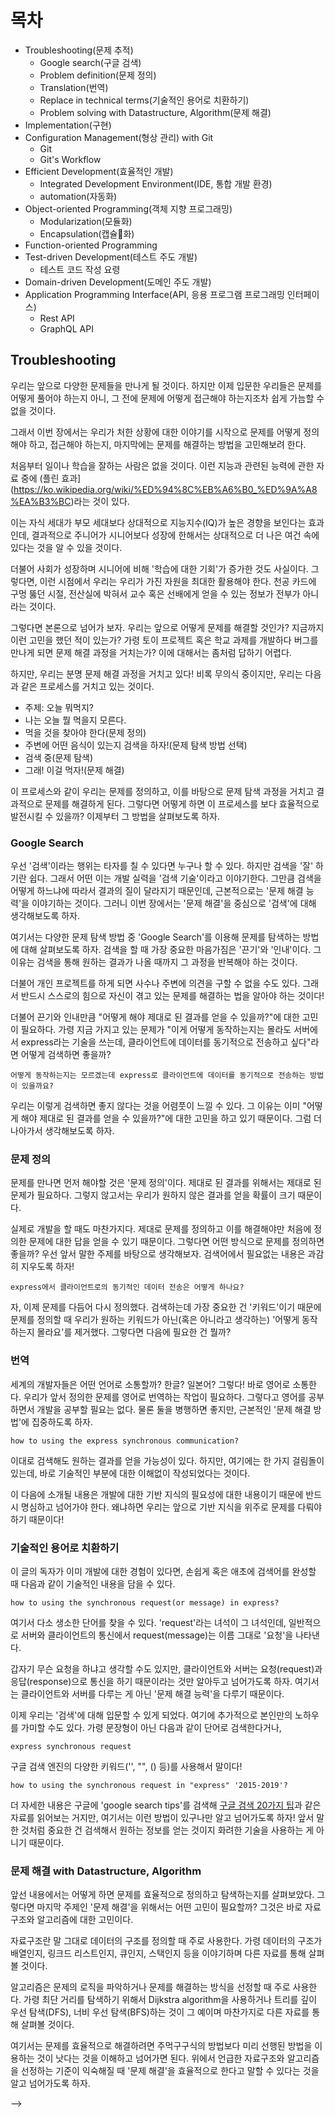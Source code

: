 # 목차

- Troubleshooting(문제 추적)
  - Google search(구글 검색)
  - Problem definition(문제 정의)
  - Translation(번역)
  - Replace in technical terms(기술적인 용어로 치환하기)
  - Problem solving with Datastructure, Algorithm(문제 해결)
- Implementation(구현)
- Configuration Management(형상 관리) with Git
  - Git
  - Git's Workflow
- Efficient Development(효율적인 개발)
  - Integrated Development Environment(IDE, 통합 개발 환경)
  - automation(자동화)
- Object-oriented Programming(객체 지향 프로그래밍)
  - Modularization(모듈화)
  - Encapsulation(캡슐화)
- Function-oriented Programming
- Test-driven Development(테스트 주도 개발)
  - 테스트 코드 작성 요령
- Domain-driven Development(도메인 주도 개발)
- Application Programming Interface(API, 응용 프로그램 프로그래밍 인터페이스)
  - Rest API
  - GraphQL API

## Troubleshooting

우리는 앞으로 다양한 문제들을 만나게 될 것이다. 하지만 이제 입문한 우리들은 문제를 어떻게 풀어야 하는지 아니, 그 전에 문제에 어떻게 접근해야 하는지조차 쉽게 가늠할 수 없을 것이다.

그래서 이번 장에서는 우리가 처한 상황에 대한 이야기를 시작으로 문제를 어떻게 정의해야 하고, 접근해야 하는지, 마지막에는 문제를 해결하는 방법을 고민해보려 한다.

처음부터 일이나 학습을 잘하는 사람은 없을 것이다. 이런 지능과 관련된 능력에 관한 자료 중에 (플린 효과](https://ko.wikipedia.org/wiki/%ED%94%8C%EB%A6%B0_%ED%9A%A8%EA%B3%BC)라는 것이 있다.

이는 자식 세대가 부모 세대보다 상대적으로 지능지수(IQ)가 높은 경향을 보인다는 효과인데, 결과적으로 주니어가 시니어보다 성장에 한해서는 상대적으로 더 나은 여건 속에 있다는 것을 알 수 있을 것이다.

더불어 사회가 성장하며 시니어에 비해 '학습에 대한 기회'가 증가한 것도 사실이다. 그렇다면, 이런 시점에서 우리는 우리가 가진 자원을 최대한 활용해야 한다. 천공 카드에 구멍 뚫던 시절, 전산실에 박혀서 교수 혹은 선배에게 얻을 수 있는 정보가 전부가 아니라는 것이다.

그렇다면 본론으로 넘어가 보자. 우리는 앞으로 어떻게 문제를 해결할 것인가? 지금까지 이런 고민을 했던 적이 있는가? 가령 토이 프로젝트 혹은 학교 과제를 개발하다 버그를 만나게 되면 문제 해결 과정을 거치는가? 이에 대해서는 좀처럼 답하기 어렵다.

하지만, 우리는 분명 문제 해결 과정을 거치고 있다! 비록 무의식 중이지만, 우리는 다음과 같은 프로세스를 거치고 있는 것이다.

- 주제: 오늘 뭐먹지?
- 나는 오늘 뭘 먹을지 모른다.
- 먹을 것을 찾아야 한다(문제 정의)
- 주변에 어떤 음식이 있는지 검색을 하자!(문제 탐색 방법 선택)
- 검색 중(문제 탐색)
- 그래! 이걸 먹자!(문제 해결)

이 프로세스와 같이 우리는 문제를 정의하고, 이를 바탕으로 문제 탐색 과정을 거치고 결과적으로 문제를 해결하게 된다. 그렇다면 어떻게 하면 이 프로세스를 보다 효율적으로 발전시킬 수 있을까? 이제부터 그 방법을 살펴보도록 하자.

### Google Search

우선 '검색'이라는 행위는 타자를 칠 수 있다면 누구나 할 수 있다. 하지만 검색을 '잘' 하기란 쉽다. 그래서 어떤 이는 개발 실력을 '검색 기술'이라고 이야기한다. 그만큼 검색을 어떻게 하느냐에 따라서 결과의 질이 달라지기 때문인데, 근본적으로는 '문제 해결 능력'을 이야기하는 것이다. 그러니 이번 장에서는 '문제 해결'을 중심으로 '검색'에 대해 생각해보도록 하자.

여기서는 다양한 문제 탐색 방법 중 'Google Search'를 이용해 문제를 탐색하는 방법에 대해 살펴보도록 하자. 검색을 할 때 가장 중요한 마음가짐은 '끈기'와 '인내'이다. 그 이유는 검색을 통해 원하는 결과가 나올 때까지 그 과정을 반복해야 하는 것이다.

더불어 개인 프로젝트를 하게 되면 사수나 주변에 의견을 구할 수 없을 수도 있다. 그래서 반드시 스스로의 힘으로 자신이 겪고 있는 문제를 해결하는 법을 알아야 하는 것이다!

더불어 끈기와 인내만큼 "어떻게 해야 제대로 된 결과를 얻을 수 있을까?"에 대한 고민이 필요하다. 가령 지금 가지고 있는 문제가 "이게 어떻게 동작하는지는 몰라도 서버에서 express라는 기술을 쓰는데, 클라이언트에 데이터를 동기적으로 전송하고 싶다"라면 어떻게 검색하면 좋을까?

```
어떻게 동작하는지는 모르겠는데 express로 클라이언트에 데이터를 동기적으로 전송하는 방법이 있을까요?
```

우리는 이렇게 검색하면 좋지 않다는 것을 어렴풋이 느낄 수 있다. 그 이유는 이미 "어떻게 해야 제대로 된 결과를 얻을 수 있을까?"에 대한 고민을 하고 있기 때문이다. 그럼 더 나아가서 생각해보도록 하자.

### 문제 정의

문제를 만나면 먼저 해야할 것은 '문제 정의'이다. 제대로 된 결과를 위해서는 제대로 된 문제가 필요하다. 그렇지 않고서는 우리가 원하지 않은 결과를 얻을 확률이 크기 때문이다.

실제로 개발을 할 때도 마찬가지다. 제대로 문제를 정의하고 이를 해결해야만 처음에 정의한 문제에 대한 답을 얻을 수 있기 때문이다. 그렇다면 어떤 방식으로 문제를 정의하면 좋을까? 우선 앞서 말한 주제를 바탕으로 생각해보자. 검색어에서 필요없는 내용은 과감히 지우도록 하자!

```
express에서 클라이언트로의 동기적인 데이터 전송은 어떻게 하나요?
```

자, 이제 문제를 다듬어 다시 정의했다. 검색하는데 가장 중요한 건 '키워드'이기 때문에 문제를 정의할 때 우리가 원하는 키워드가 아닌(혹은 아니라고 생각하는) '어떻게 동작하는지 몰라요'를 제거했다. 그렇다면 다음에 필요한 건 뭘까?

### 번역

세계의 개발자들은 어떤 언어로 소통할까? 한글? 일본어? 그렇다! 바로 영어로 소통한다. 우리가 앞서 정의한 문제를 영어로 번역하는 작업이 필요하다. 그렇다고 영어를 공부하면서 개발을 공부할 필요는 없다. 물론 둘을 병행하면 좋지만, 근본적인 '문제 해결 방법'에 집중하도록 하자.

```
how to using the express synchronous communication?
```

이대로 검색해도 원하는 결과를 얻을 가능성이 있다. 하지만, 여기에는 한 가지 걸림돌이 있는데, 바로 기술적인 부분에 대한 이해없이 작성되었다는 것이다.

이 다음에 소개될 내용은 개발에 대한 기반 지식의 필요성에 대한 내용이기 때문에 반드시 명심하고 넘어가야 한다. 왜냐하면 우리는 앞으로 기반 지식을 위주로 문제를 다뤄야 하기 때문이다!

### 기술적인 용어로 치환하기

이 글의 독자가 이미 개발에 대한 경험이 있다면, 손쉽게 혹은 애초에 검색어를 완성할 때 다음과 같이 기술적인 내용을 담을 수 있다.

```
how to using the synchronous request(or message) in express?
```

여기서 다소 생소한 단어를 찾을 수 있다. 'request'라는 녀석이 그 녀석인데, 일반적으로 서버와 클라이언트의 통신에서 request(message)는 이름 그대로 '요청'을 나타낸다.

갑자기 무슨 요청을 하냐고 생각할 수도 있지만, 클라이언트와 서버는 요청(request)과 응답(response)으로 통신을 하기 때문이라는 것만 알아두고 넘어가도록 하자. 여기서는 클라이언트와 서버를 다루는 게 아닌 '문제 해결 능력'을 다루기 때문이다.

이제 우리는 '검색'에 대해 입문할 수 있게 되었다. 여기에 추가적으로 본인만의 노하우를 가미할 수도 있다. 가령 문장형이 아닌 다음과 같이 단어로 검색한다거나,

```
express synchronous request
```

구글 검색 엔진의 다양한 키워드('', "", () 등)를 사용해서 말이다!

```
how to using the synchronous request in "express" '2015-2019'?
```

더 자세한 내용은 구글에 'google search tips'를 검색해 [구글 검색 20가지 팁](https://www.lifehack.org/articles/technology/20-tips-use-google-search-efficiently.html)과 같은 자료를 읽어보는 거지만, 여기서는 이런 방법이 있구나만 알고 넘어가도록 하자! 앞서 말한 것처럼 중요한 건 검색해서 원하는 정보를 얻는 것이지 화려한 기술을 사용하는 게 아니기 때문이다.

### 문제 해결 with Datastructure, Algorithm

앞선 내용에서는 어떻게 하면 문제를 효율적으로 정의하고 탐색하는지를 살펴보았다. 그렇다면 마지막 주제인 '문제 해결'을 위해서는 어떤 고민이 필요할까? 그것은 바로 자료구조와 알고리즘에 대한 고민이다.

자료구조란 말 그대로 데이터의 구조를 정의할 때 주로 사용한다. 가령 데이터의 구조가 배열인지, 링크드 리스트인지, 큐인지, 스택인지 등을 이야기하며 다른 자료를 통해 살펴볼 것이다.

알고리즘은 문제의 로직을 파악하거나 문제를 해결하는 방식을 선정할 때 주로 사용한다. 가령 최단 거리를 탐색하기 위해서 Dijkstra algorithm을 사용하거나 트리를 깊이 우선 탐색(DFS), 너비 우선 탐색(BFS)하는 것이 그 예이며 마찬가지로 다른 자료를 통해 살펴볼 것이다.

여기서는 문제를 효율적으로 해결하려면 주먹구구식의 방법보다 미리 선행된 방법을 이용하는 것이 낫다는 것을 이해하고 넘어가면 된다. 위에서 언급한 자료구조와 알고리즘을 선정하는 기준이 익숙해질 때 '문제 해결'을 효율적으로 한다고 말할 수 있다는 것을 알고 넘어가도록 하자.

<!-- ### Shell

다음은 '쉘'이라고 부르는 'Shell'에 대한 이야기입니다. Shell을 알기 위해서는 우선 운영체제의 동작원리를 이해해야 합니다. 우리가 프로그래밍 언어로 코드를 작성했을 때 영어로 된 코드가 컴파일 혹은 인터프리팅되는 것을 컴퓨터(HW)를 위한 '번역'이라고 생각해봅시다. 그래서 이렇게 컴퓨터를 위해 번역된 프로그래밍 언어는 컴퓨터에게 전달되어 특정 동작을 수행하게 되는 것이죠.

이런 맥락과 같이 쉘은 컴퓨터에게 명령어를 번역하기 위한 도구의 역할을 하게 됩니다. 프로그래밍 인어로 치면 에디터의 역할을 한다고 볼 수 있습니다. 가령 'Hello World를 출력해!'를 컴퓨터에게 컴파일러를 통해서 보내는 것과 같이 '이 파일을 저기로 복사해줘!'하고 컴퓨터에게 '커널'을 통해서 보내는 거라고 생각하시면 됩니다.

그래서 `사용자(프로그래밍 언어 작성) -> 에디터 -> 컴파일러`라는 구조처럼 `사용자(쉘 명령어 작성) -> 쉘 -> 커널`이라는 구조로 동작하는 것이죠. 아마 우리는 이미 쉘과 커널을 접해봤을 수도 있습니다. 가령 Mac에서는 'Terminal', PC(Windows)에서는 'Powershell'이라고 부르는 환경에서 말이죠.

더불어 간단한 쉘 명령을 알고 있으면 다른 자료에서 다룰 '자동화'를 쉽게 할 수 있기도 합니다. 당장은 필요하지 않을 수도 있지만, 만약 여러분이 터미널 환경에서 작업(컨테이너 혹은 CUI에서의 작업이나 개발의 편의성을 위해)하게 될 수도 있기 때문에 아주 간단한 명령어를 알아두면 좋습니다.

또, 프로그래밍 에디터가 다양한 것처럼 쉘도 다양합니다. 그 중 대표적으로 사용되는 게 'bash'(배쉬 쉘)라는 쉘인데, 그래서 여기서는 이 bash에서 사용할 수 있는 간단한 명령어들을 살펴보도록 하겠습니다.

#### 현재 디렉터리 확인하기 - pwd

```
// 형식

pwd
```

```
// 사용 예

[user1@localhost ~]$ pwd
/home/user1
[user1@localhost ~]$
```

#### 디렉터리 이동하기 - cd

```
// 형식

cd {디렉터리 명}
```

```
// 사용 예

[user1@localhost ~]$ cd /tmp
[user1@localhost tmp]$ pwd
/tmp
[user1@localhost tmp]$ cd
[user1@localhost ~]$ cd lib
[user1@localhost lib]$ cd ..
[user1@localhost ~]$
```

#### 디렉터리 내용 보기 - ls

```
// 형식

ls {옵션} {서브디렉터리 or 파일명}
```

```
// 옵션

-a : 숨김 파일을 포함하여 모든 파일 목록을 출력한다.
-d : 지정한 디렉터리 자체의 정보를 출력한다.
-i : 첫 번째 행에 inode 번호를 출력한다.
-l : 파일의 상세 정보를 출력한다.
-A : .와 ..을 제외한 모든 파일 목록을 출력한다.
-F : 파일의 종류를 표시한다(*: 실행파일, /: 디렉터리, @: 심벌릭 링크).
-L : 심벌릭 링크 파일의 경우 원본 파일의 정보를 출력한다.
-R : 하위 디렉터리 목록까지 출력한다.
```

```
// 사용 예

[user1@localhost ~]$ ls
공개 다운로드 문서 바탕화면 비디오 사진 서식 음악
```

#### 디렉터리 만들기 - mkdir

```
//형식

mkdir [옵션] 디렉터리명
```

```
// 옵션

-p : 하위 디렉터리를 계층적으로 생성할 때 중간 단계의 디렉터리가 없으면 자동으로 중간 단계 디렉터리를 생성하면서 전체 디렉터리를 구성한다.
```

```
사용 예

[user1@localhost ~]$ ls
공개 다운로드 문서 바탕화면 비디오 사진 서식 음악
[user1@localhost ~]$ mkdir temp
[user1@localhost ~]$ ls
공개 다운로드 문서 바탕화면 비디오 사진 서식 음악 temp
```

#### 디렉터리 삭제하기 - rm

```
// 형식

rm [옵션] 파일명
```

```
// 옵션

-r : 디렉터리 형식도 포함하여 삭제
-f : 경고없이 강제(force) 삭제
```

```
// 사용 예

[user1@localhost ~]$ ls
공개 다운로드 문서 바탕화면 비디오 사진 서식 음악 temp
[user1@localhost ~]$ rm -rf temp
[user1@localhost ~]$ ls
공개 다운로드 문서 바탕화면 비디오 사진 서식 음악
```

더불어 대부분 bash를 사용하는 운영체제 환경은 'UNIX(유닉스)'라고 부르는 운영체제를 기반으로 합니다. 그렇기 때문에 '유닉스'기반 운영체제라면 모든 곳에서 bash를 사용할 수도 있습니다! 가령 Mac의 터미널에서 사용하던 명령어를 익혀두면 Linux Ubuntu 운영체제를 사용해도 똑같이 동작하는 것입니다. :o

만약 쉘과 커널 혹은 운영체제에 대해 궁금하시다면 [Operating system [9th Ed]](http://www.yes24.com/24/goods/9253807?scode=032&OzSrank=1)나 [그림으로 배우는 구조와 원리 - 운영체제](http://www.yes24.com/Product/goods/29290543?scode=032&OzSrank=1) 등의 책을 읽어보시는 것도 도움이 될 거라고 생각해요(서점 직원 아님)! 그럼 안녕!

### Git

제가 예전에 Git을 공부하면서 가슴 속에 새긴 문장이 있습니다. "호랑이는 가죽을 남기고, 개발자는 Git History를 남긴다"는 말인데요. Git은 현재 개발을 하는 사람에게 있어 가장 중요한 도구로 자리잡게 되었습니다. 그렇다면 Git이란 무엇일까요?

우선 Git은 VCS(Version Control System)의 한 종류로 프로젝트의 버전을 관리하기 위한 도구입니다. Git말고도 SVN이나 Perforce과 같이 현재도 사용 중이고, 분야에 따라 선택할 수 있는 도구들이 다양합니다.

이제 Git이 무엇인지 알았으니 가장 기본적인 내용을 다뤄볼까요?

우선 Git을 공부할 때 필수적으로 살펴볼 바이블이 있습니다!. 바로 [Git(Pro) Book](https://git-scm.com/book/ko/v2)입니다! 하지만 바이블이라는 이름과 같이 읽으면 좋은 것을 알지만, 끝까지 완주하신 분들이 얼마 없다는 전설이 있습니다(성경을 완독하기는 힘드니까요). :o

그래서 지금은 가장 기본적인 내용에 대해서만 살펴보도록 할게요. :)

#### 이것만은 꼭 알아두자!

우선 Git을 사용하기 위해서는 기본적으로 Git을 사용하면 어떤 일이 가능해지는 지 알아야합니다. 우선 Git은 프로젝트를 여행하는 하나의 타임머신이라고 생각해주세요. 그래서 우리는 시간 이동을 하면서 과거의 코드를 살펴보거나 수정할 수 있죠. 흔한 공상 과학 영화에서처럼 과거에 영향을 주면 미래에도 영향이 생기니 주의합시다!

더불어 Git이 프로젝트의 역사(History)를 관리할 때는 하나의 나무처럼 관리한다는 것을 명심하세요! 그래서 Git은 뿌리(Root)부터 나무가 성장하는 것을 '커밋'이라는 단위로 기록한답니다. :) 그래서 시간 여행을 할 때 과거로 돌아오기 위해서는 항상 '커밋'으로 마킹을 해놔야 합니다.

그리고 프로젝트의 역사가 하나의 나무라고 소개한 것처럼 '가지(Branch)'를 만들 수도 있습니다. 가령 4월 19일까지 하나의 가지를 만들고 그 가지에서는 댓글 기능을 구현하려고 한다면 '0419_comments'라는 가지를 만들어두고 여기서 작업을 하면 되겠죠? 그리고 하나의 가지에서 작업한 내용은 줄기(Master Branch)에 합칠(Merge) 수도 있습니다!

그래서 결과적으로 업무 흐름은 줄기(Master Branch)에서 하나의 가지(Branch)를 만들어 이 가지에 여러 커밋을 작성해 만든 다음에 다시 줄기로 합쳐주면 하나의 기능(feature)이 완성인 것입니다!

만약 여기까지 이해가 어려우시다면 앞서 설명드린 [Git(Pro) Book](https://git-scm.com/book/ko/v2)을 추천해요! 이 책을 다 읽으셨다면, 웬만한 개발자들보다 Git을 잘 다루시게 될 거에요. 장답합니다! :)

#### 그래도 기본적은 명령어는 알아야겠지?

적어도 이 4가지('status', 'add', 'commit', 'push') 명령어는 외워야 합니다. 사실 이것만 알면 혼자서 프로젝트 관리를 할 수 있기 때문이죠.

그래서 이제부터 본격적으로 각 명령어에 대한 설명과 명령어의 기본적인 내용을 살펴보도록 합시다. 만약 여기서 이해가 안되시면 앞서 설명드린 책을 참고하시거나 구글에 검색하도록 합시다!

우선 'status' 명령어는 이름 그대로 상태를 나타냅니다. 여기서의 상태는 현재 내가 바라보고 있는 브랜치의 상태를 말합니다. 가령 커밋이 몇 개 작성되었는지, 파일의 변경은 있었는지 등을 나타내죠. 실제로 터미널 환경에서 가장 많이 쓰이는 명령어니까 기억해둡시다!

> // status: 현재 프로젝트의 상태 확인
>
> \$ git status {...}

다음으로는 'add'입니다. 앞서 우리의 프로젝트는 하나의 커밋 단위로 기록된다고 말씀드렸는데, 'add'는 하나의 커밋에 작업(Work)을 추가할 때 사용합니다. 여기서는 하나의 '파일'이 아니라 '작업'이라고 말한 것을 명심하세요! 하나의 파일 안에서 여러 작업 단위를 분할 해 커밋할 수 있기 때문입니다! 이 내용은 나중에 살펴보도록 해요~

> // add: 커밋할 목록(Working Stage)에 추가(Staging)
>
> \$ git add {options} {...}

앞서 자주 등장했던 'commit'입니다. History의 가장 작은 단위라고 할 수 있으며, 각각의 커밋은 설명(Description)이 포함되어 해당 커밋에서 작업한 내용을 기록할 수 있습니다.

> // commit: 커밋(History의 단위) 작성하기
>
> \$ git commit {...}

지금까지 기록했던 커밋을 우리의 원격 저장소(remote repository)로 보내는(push) 작업을 말합니다! 원격 저장소에 보내는 것은 하나의 커밋이 작성될 때가 아닌 일정 기간을 두고 진행할 것을 추천합니다! 그래야 실수를 만회할 기회도 생기고 보다 신중하게 작업 단위를 구성할 수 있기 때문입니다. :)

> // push: 작업 시작부터 현재까지의 커밋을 Github에 밀어넣기
>
> \$ git push {...}

이제 Git에 대해 기본을 알게 되었네요! 축하드려요! 하지만 이론만 안다고 실제로 사용 가능한 것이 아니기 때문에 의식적인 수련이 필요합니다! 그래서 저는 gitHub을 사용할 것과 gitHub으로 프로젝트나 블로그를 관리할 것을 추천드려요!

이와 관련된 내용은 'gitHub 블로그'라던가 'gitHub 프로젝트'라는 키워드로 구글에 검색하시면 많은 자료들을 찾을 수 있습니다. 그럼 안녕! --> -->
